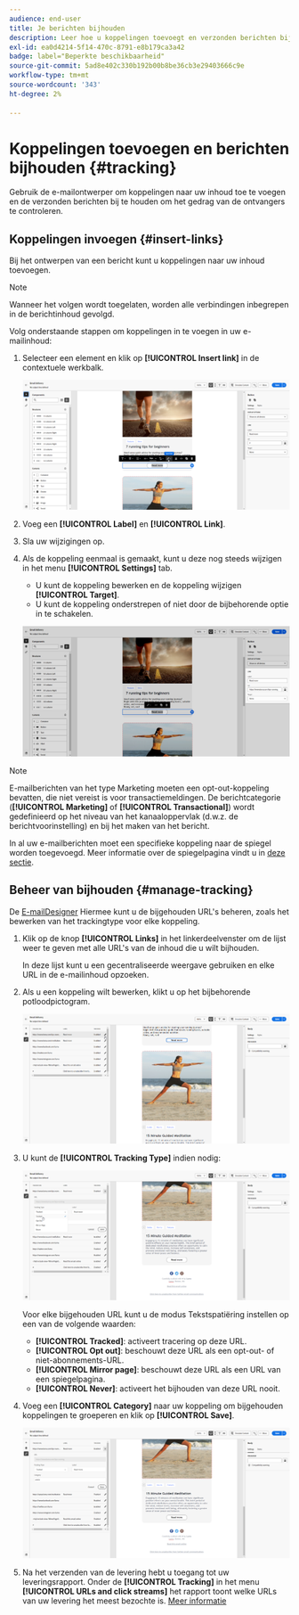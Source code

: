 ```yaml
---
audience: end-user
title: Je berichten bijhouden
description: Leer hoe u koppelingen toevoegt en verzonden berichten bijhoudt
exl-id: ea0d4214-5f14-470c-8791-e8b179ca3a42
badge: label="Beperkte beschikbaarheid"
source-git-commit: 5ad8e402c330b192b00b8be36cb3e29403666c9e
workflow-type: tm+mt
source-wordcount: '343'
ht-degree: 2%

---
```


# Koppelingen toevoegen en berichten bijhouden {#tracking}

Gebruik de e-mailontwerper om koppelingen naar uw inhoud toe te voegen en de verzonden berichten bij te houden om het gedrag van de ontvangers te controleren.

## Koppelingen invoegen {#insert-links}

Bij het ontwerpen van een bericht kunt u koppelingen naar uw inhoud toevoegen.

>[!NOTE]
>
>Wanneer het volgen wordt toegelaten, worden alle verbindingen inbegrepen in de berichtinhoud gevolgd.

Volg onderstaande stappen om koppelingen in te voegen in uw e-mailinhoud:

1. Selecteer een element en klik op **[!UICONTROL Insert link]** in de contextuele werkbalk.

   ![](assets/message-tracking-insert-link.png)

1. Voeg een **[!UICONTROL Label]** en **[!UICONTROL Link]**.

1. Sla uw wijzigingen op.

1. Als de koppeling eenmaal is gemaakt, kunt u deze nog steeds wijzigen in het menu **[!UICONTROL Settings]** tab.

   * U kunt de koppeling bewerken en de koppeling wijzigen **[!UICONTROL Target]**.
   * U kunt de koppeling onderstrepen of niet door de bijbehorende optie in te schakelen.

   ![](assets/message-tracking-link-settings.png)

>[!NOTE]
>
>E-mailberichten van het type Marketing moeten een opt-out-koppeling bevatten, die niet vereist is voor transactiemeldingen. De berichtcategorie (**[!UICONTROL Marketing]** of **[!UICONTROL Transactional]**) wordt gedefinieerd op het niveau van het kanaaloppervlak (d.w.z. de berichtvoorinstelling) en bij het maken van het bericht.

In al uw e-mailberichten moet een specifieke koppeling naar de spiegel worden toegevoegd. Meer informatie over de spiegelpagina vindt u in [deze sectie](mirror-page.md).

## Beheer van bijhouden {#manage-tracking}

De [E-mailDesigner](create-email-content.md) Hiermee kunt u de bijgehouden URL&#39;s beheren, zoals het bewerken van het trackingtype voor elke koppeling.

1. Klik op de knop **[!UICONTROL Links]** in het linkerdeelvenster om de lijst weer te geven met alle URL&#39;s van de inhoud die u wilt bijhouden.

   In deze lijst kunt u een gecentraliseerde weergave gebruiken en elke URL in de e-mailinhoud opzoeken.

1. Als u een koppeling wilt bewerken, klikt u op het bijbehorende potloodpictogram.

   ![](assets/message-tracking-edit-links.png)

1. U kunt de **[!UICONTROL Tracking Type]** indien nodig:

   ![](assets/message-tracking-edit-a-link.png)

   Voor elke bijgehouden URL kunt u de modus Tekstspatiëring instellen op een van de volgende waarden:

   * **[!UICONTROL Tracked]**: activeert tracering op deze URL.
   * **[!UICONTROL Opt out]**: beschouwt deze URL als een opt-out- of niet-abonnements-URL.
   * **[!UICONTROL Mirror page]**: beschouwt deze URL als een URL van een spiegelpagina.
   * **[!UICONTROL Never]**: activeert het bijhouden van deze URL nooit. <!--This information is saved: if the URL appears again in a future message, its tracking is automatically deactivated.-->

1. Voeg een **[!UICONTROL Category]** naar uw koppeling om bijgehouden koppelingen te groeperen en klik op **[!UICONTROL Save]**.

   ![](assets/message-tracking-edit-a-link_2.png)

1. Na het verzenden van de levering hebt u toegang tot uw leveringsrapport. Onder de **[!UICONTROL Tracking]** in het menu **[!UICONTROL URLs and click streams]** het rapport toont welke URLs van uw levering het meest bezochte is. [Meer informatie](../reporting/gs-reports.md)
